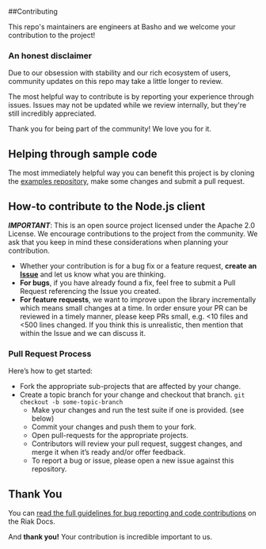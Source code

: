 ##Contributing

This repo's maintainers are engineers at Basho and we welcome your contribution to the project!

### An honest disclaimer

Due to our obsession with stability and our rich ecosystem of users, community updates on this repo may take a little longer to review. 

The most helpful way to contribute is by reporting your experience through issues. Issues may not be updated while we review internally, but they're still incredibly appreciated.

Thank you for being part of the community! We love you for it. 

## Helping through sample code

The most immediately helpful way you can benefit this project is by cloning the [examples repository](https://github.com/basho/riak-nodejs-client-examples/), make some changes and submit a pull request.

## How-to contribute to the Node.js client

**_IMPORTANT_**: This is an open source project licensed under the Apache 2.0 License. We encourage contributions to the project from the community. We ask that you keep in mind these considerations when planning your contribution.

* Whether your contribution is for a bug fix or a feature request, **create an [Issue](https://github.com/basho/riak-nodejs-client/issues)** and let us know what you are thinking.
* **For bugs**, if you have already found a fix, feel free to submit a Pull Request referencing the Issue you created.
* **For feature requests**, we want to improve upon the library incrementally which means small changes at a time. In order ensure your PR can be reviewed in a timely manner, please keep PRs small, e.g. <10 files and <500 lines changed. If you think this is unrealistic, then mention that within the Issue and we can discuss it.


### Pull Request Process

Here’s how to get started:

* Fork the appropriate sub-projects that are affected by your change. 
* Create a topic branch for your change and checkout that branch.
     `git checkout -b some-topic-branch`
     * Make your changes and run the test suite if one is provided. (see below)
     * Commit your changes and push them to your fork.
     * Open pull-requests for the appropriate projects.
     * Contributors will review your pull request, suggest changes, and merge it when it’s ready and/or offer feedback.
     * To report a bug or issue, please open a new issue against this repository.

## Thank You

You can [read the full guidelines for bug reporting and code contributions](http://docs.basho.com/riak/latest/community/bugs/) on the Riak Docs. 

And **thank you!** Your contribution is incredible important to us.
